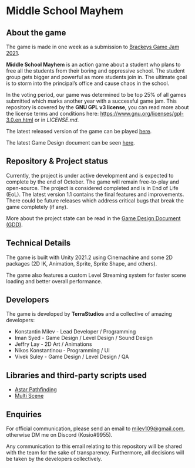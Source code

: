 # Middle School Mayhem

## About the game
The game is made in one week as a submission to [Brackeys Game Jam 2021](https://itch.io/jam/brackeys-6/rate/1177745).

**Middle School Mayhem** is an action game about a student who plans to free all the students from their boring and oppressive school. The student group gets bigger and powerful as more students join in. The ultimate goal is to storm into the principal’s office and cause chaos in the school.

In the voting period, our game was determined to be top 25% of all games submitted which marks another year with a successful game jam. 
This repository is covered by the **GNU GPL v3 license**, you can read more about the license terms and conditions here: https://www.gnu.org/licenses/gpl-3.0.en.html or in *LICENSE.md*.

The latest released version of the game can be played [here](https://konstantin890.itch.io/middle-school-mayhem).

The latest Game Design document can be seen [here](https://docs.google.com/document/d/1DllwcWYLOqMZQ1HEUpGKeBd2NRvdYlN2u0L4sgm_heM/edit?usp=sharing).

## Repository & Project status
Currently, the project is under active development and is expected to complete by the end of October. The game will remain free-to-play and open-source.
The project is considered completed and is in End of Life (EoL). The latest version 1.1 contains the final features and improvements. There could be future releases which address critical bugs that break the game completely (if any).

More about the project state can be read in the [Game Design Document (GDD)](https://docs.google.com/document/d/1DllwcWYLOqMZQ1HEUpGKeBd2NRvdYlN2u0L4sgm_heM/edit?usp=sharing).

## Technical Details
The game is built with Unity 2021.2 using Cinemachine and some 2D packages (2D IK, Animation, Sprite, Sprite Shape, and others).

The game also features a custom Level Streaming system for faster scene loading and better overall performance. 

## Developers
The game is developed by **TerraStudios** and a collective of amazing developers:

- Konstantin Milev - Lead Developer / Programming
- Iman Syed - Game Design / Level Design / Sound Design
- Jeffry Lay - 2D Art / Animations
- Nikos Konstantinou - Programming / UI
- Vivek Suley - Game Design / Level Design / QA

## Libraries and third-party scripts used
- [Astar Pathfinding](https://arongranberg.com/astar/front)
- [Multi Scene](https://github.com/Madgvox/unity-scene-groups)

## Enquiries
For official communication, please send an email to milev109@gmail.com, otherwise DM me on Discord (Kosio#9955).

Any communication to this email relating to this repository will be shared with the team for the sake of transparency. Furthermore, all decisions will be taken by the developers collectively.
